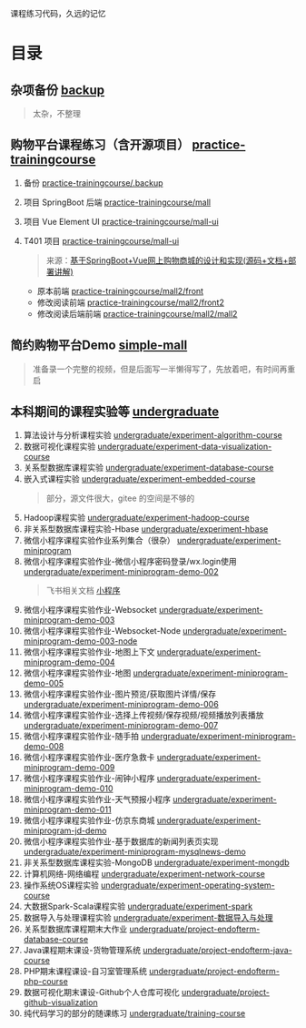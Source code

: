 课程练习代码，久远的记忆

# 目录

## 杂项备份 [backup](backup)

> 太杂，不整理

## 购物平台课程练习（含开源项目） [practice-trainingcourse](practice-trainingcourse)

1. 备份 [practice-trainingcourse/.backup](practice-trainingcourse/.backup)
2. 项目 SpringBoot 后端 [practice-trainingcourse/mall](practice-trainingcourse/mall)
3. 项目 Vue Element UI [practice-trainingcourse/mall-ui](practice-trainingcourse/mall-ui)
4. T401 项目 [practice-trainingcourse/mall-ui](practice-trainingcourse/mall2)
    > 来源：[基于SpringBoot+Vue网上购物商城的设计和实现(源码+文档+部署讲解)](https://blog.csdn.net/qq_41464123/article/details/141528299?sharetype=blog&shareId=141528299&sharerefer=APP&sharesource=m0_73331512&sharefrom=qq)

    - 原本前端 [practice-trainingcourse/mall2/front](practice-trainingcourse/mall2/front)
    - 修改阅读前端 [practice-trainingcourse/mall2/front2](practice-trainingcourse/mall2/front2)
    - 修改阅读后端前端 [practice-trainingcourse/mall2/mall2](practice-trainingcourse/mall2/mall2)

## 简约购物平台Demo [simple-mall](simple-mall)
 
> 准备录一个完整的视频，但是后面写一半懒得写了，先放着吧，有时间再重启

## 本科期间的课程实验等 [undergraduate](undergraduate)

1. 算法设计与分析课程实验 [undergraduate/experiment-algorithm-course](undergraduate/experiment-algorithm-course)
2. 数据可视化课程实验 [undergraduate/experiment-data-visualization-course](undergraduate/experiment-data-visualization-course)
3. 关系型数据库课程实验 [undergraduate/experiment-database-course](undergraduate/experiment-database-course)
4. 嵌入式课程实验 [undergraduate/experiment-embedded-course](undergraduate/experiment-embedded-course)
    > 部分，源文件很大，gitee 的空间是不够的
5. Hadoop课程实验 [undergraduate/experiment-hadoop-course](undergraduate/experiment-hadoop-course)
6. 非关系型数据库课程实验-Hbase [undergraduate/experiment-hbase](undergraduate/experiment-hbase)
7. 微信小程序课程实验作业系列集合（很杂） [undergraduate/experiment-miniprogram](undergraduate/experiment-miniprogram)
8. 微信小程序课程实验作业-微信小程序密码登录/wx.login使用 [undergraduate/experiment-miniprogram-demo-002](undergraduate/experiment-miniprogram-demo-002)
    > 飞书相关文档 [小程序](https://b18tqccrlpo.feishu.cn/wiki/T5q0wSaKgitibTk2HkLc8wtGnib?from=from_copylink)
9. 微信小程序课程实验作业-Websocket [undergraduate/experiment-miniprogram-demo-003](undergraduate/experiment-miniprogram-demo-003)
10. 微信小程序课程实验作业-Websocket-Node [undergraduate/experiment-miniprogram-demo-003-node](undergraduate/experiment-miniprogram-demo-003-node)
11. 微信小程序课程实验作业-地图上下文 [undergraduate/experiment-miniprogram-demo-004](undergraduate/experiment-miniprogram-demo-004)
11. 微信小程序课程实验作业-地图 [undergraduate/experiment-miniprogram-demo-005](undergraduate/experiment-miniprogram-demo-005)
12. 微信小程序课程实验作业-图片预览/获取图片详情/保存 [undergraduate/experiment-miniprogram-demo-006](undergraduate/experiment-miniprogram-demo-006)
13. 微信小程序课程实验作业-选择上传视频/保存视频/视频播放列表播放 [undergraduate/experiment-miniprogram-demo-007](undergraduate/experiment-miniprogram-demo-007)
14. 微信小程序课程实验作业-随手拍 [undergraduate/experiment-miniprogram-demo-008](undergraduate/experiment-miniprogram-demo-008)
15. 微信小程序课程实验作业-医疗急救卡 [undergraduate/experiment-miniprogram-demo-009](undergraduate/experiment-miniprogram-demo-009)
16. 微信小程序课程实验作业-闹钟小程序 [undergraduate/experiment-miniprogram-demo-010](undergraduate/experiment-miniprogram-demo-010)
17. 微信小程序课程实验作业-天气预报小程序 [undergraduate/experiment-miniprogram-demo-011](undergraduate/experiment-miniprogram-demo-011)
18. 微信小程序课程实验作业-仿京东商城 [undergraduate/experiment-miniprogram-jd-demo](undergraduate/experiment-miniprogram-jd-demo)
19. 微信小程序课程实验作业-基于数据库的新闻列表页实现 [undergraduate/experiment-miniprogram-mysqlnews-demo](undergraduate/experiment-miniprogram-mysqlnews-demo)
20. 非关系型数据库课程实验-MongoDB [undergraduate/experiment-mongdb](undergraduate/experiment-mongdb)
21. 计算机网络-网络编程 [undergraduate/experiment-network-course](undergraduate/experiment-network-course)
22. 操作系统OS课程实验 [undergraduate/experiment-operating-system-course](undergraduate/experiment-operating-system-course)
23. 大数据Spark-Scala课程实验 [undergraduate/experiment-spark](undergraduate/experiment-spark)
24. 数据导入与处理课程实验 [undergraduate/experiment-数据导入与处理](undergraduate/experiment-数据导入与处理)
25. 关系型数据库课程期末大作业 [undergraduate/project-endofterm-database-course](undergraduate/project-endofterm-database-course)
26. Java课程期末课设-货物管理系统 [undergraduate/project-endofterm-java-course](undergraduate/project-endofterm-java-course)
27. PHP期末课程课设-自习室管理系统 [undergraduate/project-endofterm-php-course](undergraduate/project-endofterm-php-course)
28. 数据可视化期末课设-Github个人仓库可视化 [undergraduate/project-github-visualization](undergraduate/project-github-visualization)
29. 纯代码学习的部分的随课练习 [undergraduate/training-course](undergraduate/training-course)
